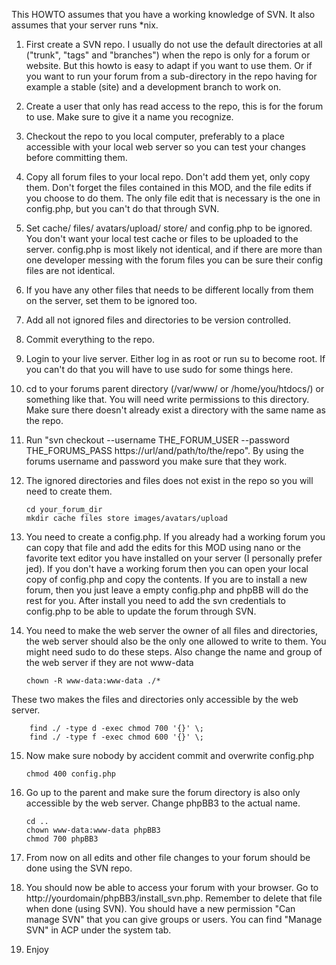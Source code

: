 This HOWTO assumes that you have a working knowledge of SVN. It also assumes that your server runs *nix.

1. First create a SVN repo. I usually do not use the default directories at all ("trunk", "tags" and "branches") when the repo is only for a forum or website. But this howto is easy to adapt if you want to use them. Or if you want to run your forum from a sub-directory in the repo having for example a stable (site) and a development branch to work on.

2. Create a user that only has read access to the repo, this is for the forum to use. Make sure to give it a name you recognize.

3. Checkout the repo to you local computer, preferably to a place accessible with your local web server so you can test your changes before committing them.

4. Copy all forum files to your local repo. Don't add them yet, only copy them. Don't forget the files contained in this MOD, and the file edits if you choose to do them. The only file edit that is necessary is the one in config.php, but you can't do that through SVN.

5. Set cache/ files/ avatars/upload/ store/ and config.php to be ignored. You don't want your local test cache or files to be uploaded to the server. config.php is most likely not identical, and if there are more than one developer messing with the forum files you can be sure their config files are not identical.

6. If you have any other files that needs to be different locally from them on the server, set them to be ignored too.

7. Add all not ignored files and directories to be version controlled.

8. Commit everything to the repo.

9. Login to your live server. Either log in as root or run su to become root. If you can't do that you will have to use sudo for some things here.

10. cd to your forums parent directory (/var/www/ or /home/you/htdocs/) or something like that. You will need write permissions to this directory. Make sure there doesn't already exist a directory with the same name as the repo.

11. Run "svn checkout --username THE_FORUM_USER --password THE_FORUMS_PASS https://url/and/path/to/the/repo". By using the forums username and password you make sure that they work.

12. The ignored directories and files does not exist in the repo so you will need to create them.

		cd your_forum_dir
		mkdir cache files store images/avatars/upload

13. You need to create a config.php. If you already had a working forum you can copy that file and add the edits for this MOD using nano or the favorite text editor you have installed on your server (I personally prefer jed). If you don't have a working forum then you can open your local copy of config.php and copy the contents. If you are to install a new forum, then you just leave a empty config.php and phpBB will do the rest for you. After install you need to add the svn credentials to config.php to be able to update the forum through SVN.

14. You need to make the web server the owner of all files and directories, the web server should also be the only one allowed to write to them. You might need sudo to do these steps. Also change the name and group of the web server if they are not www-data

		chown -R www-data:www-data ./*
These two makes the files and directories only accessible by the web server.

		find ./ -type d -exec chmod 700 '{}' \;
		find ./ -type f -exec chmod 600 '{}' \;

15. Now make sure nobody by accident commit and overwrite config.php

		chmod 400 config.php

16. Go up to the parent and make sure the forum directory is also only accessible by the web server. Change phpBB3 to the actual name.

		cd ..
		chown www-data:www-data phpBB3
		chmod 700 phpBB3

17. From now on all edits and other file changes to your forum should be done using the SVN repo.

18. You should now be able to access your forum with your browser. Go to http://yourdomain/phpBB3/install_svn.php. Remember to delete that file when done (using SVN).
You should have a new permission "Can manage SVN" that you can give groups or users. You can find "Manage SVN" in ACP under the system tab.

19. Enjoy
